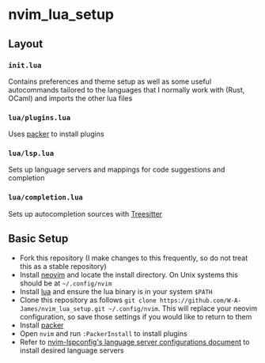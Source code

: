 # nvim_lua_setup

## Layout

### `init.lua`

Contains preferences and theme setup as well as some useful autocommands tailored to the languages that I normally work with (Rust, OCaml) and imports the other lua files

### `lua/plugins.lua`

Uses [packer](https://github.com/wbthomason/packer.nvim) to install plugins

### `lua/lsp.lua`

Sets up language servers and mappings for code suggestions and completion

### `lua/completion.lua`

Sets up autocompletion sources with [Treesitter](https://github.com/nvim-treesitter/nvim-treesitter)

## Basic Setup

- Fork this repository (I make changes to this frequently, so do not treat this as a stable repository)
- Install [neovim](git@github.com:neovim/neovim.git) and locate the install directory. On Unix systems this should be at `~/.config/nvim`
- Install [lua](https://www.lua.org/download.html) and ensure the lua binary is in your system `$PATH`
- Clone this repository as follows `git clone https://github.com/W-A-James/nvim_lua_setup.git ~/.config/nvim`. This will replace your neovim configuration, so save those settings if you would like to return to them
- Install [packer](https://github.com/wbthomason/packer.nvim)
- Open `nvim` and run `:PackerInstall` to install plugins
- Refer to [nvim-lspconfig's language server configurations document](https://github.com/neovim/nvim-lspconfig/blob/master/doc/server_configurations.md) to install desired language servers

